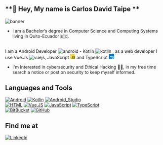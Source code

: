 ## **👋 Hey, My name is Carlos David Taipe **

<img align="center" alt="banner" src="baner_two.jpg" />

* I am a Bachelor’s degree in Computer Science and Computing Systems living in Quito-Ecuador 🇪🇨.
</br>
I am a Android Developer <img src="https://www.vectorlogo.zone/logos/android/android-icon.svg" alt="android" width="17" height="17"/> - Kotlin <img src="https://www.vectorlogo.zone/logos/kotlinlang/kotlinlang-icon.svg" alt="kotlin" width="15" height="15"/> , as a web developer I use Vue.Js <img src="https://www.vectorlogo.zone/logos/vuejs/vuejs-icon.svg" alt="vuejs" width="17" height="17"/>, JavaScript <img src="https://raw.githubusercontent.com/devicons/devicon/master/icons/javascript/javascript-original.svg" alt="javascript" width="17" height="17"/> and TypeScript <img src="https://raw.githubusercontent.com/devicons/devicon/master/icons/typescript/typescript-original.svg" alt="typescript" width="17" height="17"/> 

* I'm Interested in cybersecurity and Ethical Hacking 🕵️‍♂️, in my free time search a notice or post on security to keep myself informed.
## **Languages and Tools**
<!--
![Python](https://img.shields.io/badge/-Python-3776AB?style=for-the-badge&logo=python&logoColor=white)
-->
[![Android](https://img.shields.io/badge/Android-3DDC84?style=for-the-badge&logo=android&logoColor=white&labelColor=101010)]()
[![Kotlin](https://img.shields.io/badge/Kotlin-0095D5?style=for-the-badge&logo=kotlin&logoColor=white&labelColor=101010)]()
[![Android_Studio](https://img.shields.io/badge/Android_Studio-3DDC84?style=for-the-badge&logo=android-studio&logoColor=white&labelColor=101010)]()
</br>
[![HTML](https://img.shields.io/badge/-HTML-E34F26?style=for-the-badge&logo=HTML5&logoColor=white&labelColor=101010)]()
[![Vue,JS](https://img.shields.io/badge/-Vue.JS-4FC08D?style=for-the-badge&logo=vue.js&logoColor=white&labelColor=101010)]()
[![JavaScript](https://img.shields.io/badge/JavaScript-F7DF1E.svg?style=for-the-badge&logo=JavaScript&logoColor=white&labelColor=101010)]()
[![TypeScript](https://img.shields.io/badge/-TypeScript-3178C6?style=for-the-badge&logo=typescript&logoColor=white&labelColor=101010)]()
</br>
[![BitBucket](https://img.shields.io/badge/-BitBucket-0052CC?style=for-the-badge&logo=bitbucket&logoColor=white&labelColor=101010)]()
[![GitHub](https://img.shields.io/badge/-GitHub-181717?style=for-the-badge&logo=github&logoColor=white&labelColor=101010)]()


## Find me at
[![LinkedIn](https://img.shields.io/badge/LinkedIn-0077B5?style=for-the-badge&logo=linkedin&logoColor=white&labelColor=101010)](https://linkedin.com/in/CarlosTaipe9025)
